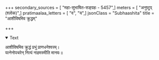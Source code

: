 +++
secondary_sources = [ "महा-सुभाषित-सङ्ग्रहः - 5457",]
meters = [ "अनुष्टुप् (श्लोक)",]
pratimaalaa_letters = [ "व", "य",]
jsonClass = "Subhaashita"
title = "आशीविषमिव क्रुद्धम्"

+++

<details open><summary>Text</summary>

आशीविषमिव क्रुद्धं प्रभुं प्राणधनेश्वरम्।  
यत्नेनोपचरेन् नित्यं नाहमस्मीति मानवः॥
</details>
